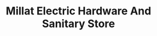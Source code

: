 ---
title: "Millat Electric Hardware And Sanitary Store"
url: /karachi/millat-electric-hardware-and-sanitary-store/
shop: electronics
---